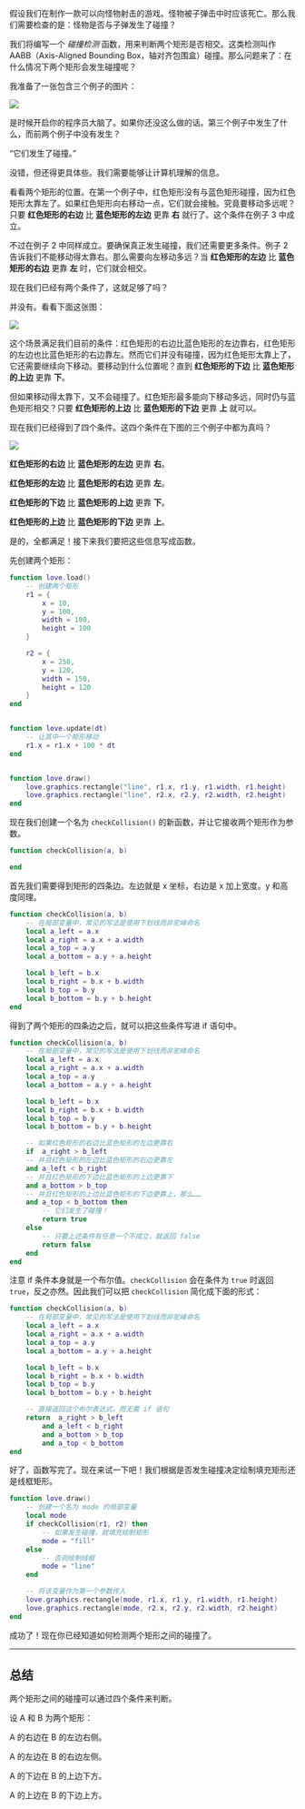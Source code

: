 假设我们在制作一款可以向怪物射击的游戏。怪物被子弹击中时应该死亡。那么我们需要检查的是：怪物是否与子弹发生了碰撞？

我们将编写一个 *碰撞检测* 函数，用来判断两个矩形是否相交。这类检测叫作 AABB（Axis-Aligned Bounding Box，轴对齐包围盒）碰撞。那么问题来了：在什么情况下两个矩形会发生碰撞呢？

我准备了一张包含三个例子的图片：

![](/images/book/13/rectangles1.png)

是时候开启你的程序员大脑了。如果你还没这么做的话。第三个例子中发生了什么，而前两个例子中没有发生？

“它们发生了碰撞。”

没错，但还得更具体些。我们需要能够让计算机理解的信息。

看看两个矩形的位置。在第一个例子中，红色矩形没有与蓝色矩形碰撞，因为红色矩形太靠左了。如果红色矩形向右移动一点，它们就会接触。究竟要移动多远呢？只要 **红色矩形的右边** 比 **蓝色矩形的左边** 更靠 **右** 就行了。这个条件在例子 3 中成立。

不过在例子 2 中同样成立。要确保真正发生碰撞，我们还需要更多条件。例子 2 告诉我们不能移动得太靠右。那么需要向左移动多远？当 **红色矩形的左边** 比 **蓝色矩形的右边** 更靠 **左** 时，它们就会相交。

现在我们已经有两个条件了，这就足够了吗？

并没有。看看下面这张图：

![](/images/book/13/rectangles2.png)

这个场景满足我们目前的条件：红色矩形的右边比蓝色矩形的左边靠右，红色矩形的左边也比蓝色矩形的右边靠左。然而它们并没有碰撞，因为红色矩形太靠上了，它还需要继续向下移动。要移动到什么位置呢？直到 **红色矩形的下边** 比 **蓝色矩形的上边** 更靠 **下**。

但如果移动得太靠下，又不会碰撞了。红色矩形最多能向下移动多远，同时仍与蓝色矩形相交？只要 **红色矩形的上边** 比 **蓝色矩形的下边** 更靠 **上** 就可以。

现在我们已经得到了四个条件。这四个条件在下图的三个例子中都为真吗？

![](/images/book/13/rectangles3.png)

**红色矩形的右边** 比 **蓝色矩形的左边** 更靠 **右**。

**红色矩形的左边** 比 **蓝色矩形的右边** 更靠 **左**。

**红色矩形的下边** 比 **蓝色矩形的上边** 更靠 **下**。

**红色矩形的上边** 比 **蓝色矩形的下边** 更靠 **上**。

是的，全都满足！接下来我们要把这些信息写成函数。

先创建两个矩形：

```lua
function love.load()
    -- 创建两个矩形
    r1 = {
        x = 10,
        y = 100,
        width = 100,
        height = 100
    }

    r2 = {
        x = 250,
        y = 120,
        width = 150,
        height = 120
    }
end


function love.update(dt)
    -- 让其中一个矩形移动
    r1.x = r1.x + 100 * dt
end


function love.draw()
    love.graphics.rectangle("line", r1.x, r1.y, r1.width, r1.height)
    love.graphics.rectangle("line", r2.x, r2.y, r2.width, r2.height)
end
```

现在我们创建一个名为 `checkCollision()` 的新函数，并让它接收两个矩形作为参数。

```lua
function checkCollision(a, b)

end
```

首先我们需要得到矩形的四条边。左边就是 x 坐标，右边是 x 加上宽度。y 和高度同理。

```lua
function checkCollision(a, b)
    -- 在局部变量中，常见的写法是使用下划线而非驼峰命名
    local a_left = a.x
    local a_right = a.x + a.width
    local a_top = a.y
    local a_bottom = a.y + a.height

    local b_left = b.x
    local b_right = b.x + b.width
    local b_top = b.y
    local b_bottom = b.y + b.height
end
```

得到了两个矩形的四条边之后，就可以把这些条件写进 if 语句中。

```lua
function checkCollision(a, b)
    -- 在局部变量中，常见的写法是使用下划线而非驼峰命名
    local a_left = a.x
    local a_right = a.x + a.width
    local a_top = a.y
    local a_bottom = a.y + a.height

    local b_left = b.x
    local b_right = b.x + b.width
    local b_top = b.y
    local b_bottom = b.y + b.height

    -- 如果红色矩形的右边比蓝色矩形的左边更靠右
    if  a_right > b_left
    -- 并且红色矩形的左边比蓝色矩形的右边更靠左
    and a_left < b_right
    -- 并且红色矩形的下边比蓝色矩形的上边更靠下
    and a_bottom > b_top
    -- 并且红色矩形的上边比蓝色矩形的下边更靠上，那么……
    and a_top < b_bottom then
        -- 它们发生了碰撞！
        return true
    else
        -- 只要上述条件有任意一个不成立，就返回 false
        return false
    end
end
```

注意 if 条件本身就是一个布尔值。`checkCollision` 会在条件为 `true` 时返回 `true`，反之亦然。因此我们可以把 `checkCollision` 简化成下面的形式：

```lua
function checkCollision(a, b)
    -- 在局部变量中，常见的写法是使用下划线而非驼峰命名
    local a_left = a.x
    local a_right = a.x + a.width
    local a_top = a.y
    local a_bottom = a.y + a.height

    local b_left = b.x
    local b_right = b.x + b.width
    local b_top = b.y
    local b_bottom = b.y + b.height

    -- 直接返回这个布尔表达式，而无需 if 语句
    return  a_right > b_left
        and a_left < b_right
        and a_bottom > b_top
        and a_top < b_bottom
end
```

好了，函数写完了。现在来试一下吧！我们根据是否发生碰撞决定绘制填充矩形还是线框矩形。

```lua
function love.draw()
    -- 创建一个名为 mode 的局部变量
    local mode
    if checkCollision(r1, r2) then
        -- 如果发生碰撞，就填充绘制矩形
        mode = "fill"
    else
        -- 否则绘制线框
        mode = "line"
    end

    -- 将该变量作为第一个参数传入
    love.graphics.rectangle(mode, r1.x, r1.y, r1.width, r1.height)
    love.graphics.rectangle(mode, r2.x, r2.y, r2.width, r2.height)
end
```

成功了！现在你已经知道如何检测两个矩形之间的碰撞了。

___

## 总结

两个矩形之间的碰撞可以通过四个条件来判断。

设 A 和 B 为两个矩形：

A 的右边在 B 的左边右侧。

A 的左边在 B 的右边左侧。

A 的下边在 B 的上边下方。

A 的上边在 B 的下边上方。
